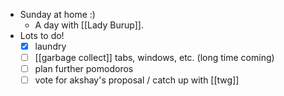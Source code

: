 - Sunday at home :)
  - A day with [[Lady Burup]].
- Lots to do!
  - [x] laundry
  - [ ] [[garbage collect]] tabs, windows, etc. (long time coming)
  - [ ] plan further pomodoros
  - [ ] vote for akshay's proposal / catch up with [[twg]]
